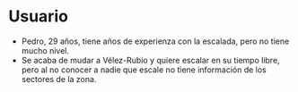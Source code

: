 # Usuario
- Pedro, 29 años, tiene años de experienza con la escalada, pero no tiene mucho nivel.
- Se acaba de mudar a Vélez-Rubio y quiere escalar en su tiempo libre, pero al no conocer a nadie que escale no tiene información de los sectores de la zona.
